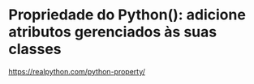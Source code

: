# Propriedade do Python(): adicione atributos gerenciados às suas classes

https://realpython.com/python-property/


